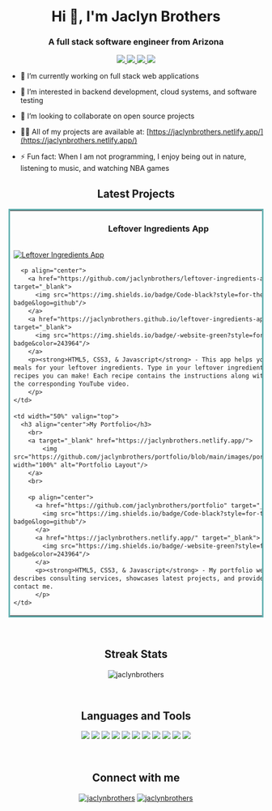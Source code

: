 <h1 align="center">Hi 👋, I'm Jaclyn Brothers</h1>
<h3 align="center">A full stack software engineer from Arizona</h3>
<p align="center">
  <a target="_blank" href="https://jaclynbrothers.netlify.app/">
    <img src="https://img.shields.io/badge/Website-243964?style=for-the-badge&logo=react&logoColor=white">
  </a>
<!--     <a target="_blank" href="#">
    <img src="https://img.shields.io/badge/Resume-3B732C?style=for-the-badge&logo=react&logoColor=white">
  </a>
  <a target="_blank" href="mailto:#">
    <img src="https://img.shields.io/badge/EMail-D14836?style=for-the-badge&logo=gmail&logoColor=white">
  </a> -->
  <a target="_blank" href="https://twitter.com/jaclynbrothers" target="_blank">
    <img src="https://img.shields.io/badge/Twitter-1DA1F2?style=for-the-badge&logo=twitter&logoColor=white"/>
  </a>
  <a target="_blank" href="https://linkedin.com/in/jaclynbrothers" target="_blank">
    <img src="https://img.shields.io/badge/linkedin-%230077B5.svg?style=for-the-badge&logo=linkedin&logoColor=white"/>
  </a>
  <a target="_blank" href="https://angel.co/u/jaclynbrothers" target="_blank">
      <img src="https://img.shields.io/badge/AngelList-%23D4D4D4.svg?style=for-the-badge&logo=AngelList&logoColor=black"/>
  </a>
</p>

- 🔭 I’m currently working on full stack web applications

- 🌱 I’m interested in backend development, cloud systems, and software testing

- 👯 I’m looking to collaborate on open source projects

- 👨‍💻 All of my projects are available at: [https://jaclynbrothers.netlify.app/](https://jaclynbrothers.netlify.app/)

- ⚡ Fun fact: When I am not programming, I enjoy being out in nature, listening to music, and watching NBA games

<h2 align="center">Latest Projects</h2>
<table bordercolor="#66b2b2">
  <tr>
  <td width="50%" valign="top">
    <h3 align="center">Leftover Ingredients App</h3>
    <br>
      <a target="_blank" href="https://jaclynbrothers.github.io/leftover-ingredients-app/">
        <img src="https://media.giphy.com/media/i4gQPdSIkW3Yntg32O/giphy.gif" width="100%"  alt="Leftover Ingredients App">
      </a>
      <br>
    
      <p align="center">
        <a href="https://github.com/jaclynbrothers/leftover-ingredients-app" target="_blank">
          <img src="https://img.shields.io/badge/Code-black?style=for-the-badge&logo=github"/>
        </a>
        <a href="https://jaclynbrothers.github.io/leftover-ingredients-app/" target="_blank">
          <img src="https://img.shields.io/badge/-website-green?style=for-the-badge&color=243964"/>
        </a>
        <p><strong>HTML5, CSS3, & Javascript</strong> - This app helps you find meals for your leftover ingredients. Type in your leftover ingredient to view recipes you can make! Each recipe contains the instructions along with a link to the corresponding YouTube video.
        </p>
    </td>
    
    <td width="50%" valign="top">
      <h3 align="center">My Portfolio</h3>
        <br>
        <a target="_blank" href="https://jaclynbrothers.netlify.app/">
            <img src="https://github.com/jaclynbrothers/portfolio/blob/main/images/portfolio.png" width="100%" alt="Portfolio Layout"/>
        </a>
        <br>
       
        <p align="center">
          <a href="https://github.com/jaclynbrothers/portfolio" target="_blank">
            <img src="https://img.shields.io/badge/Code-black?style=for-the-badge&logo=github"/>
          </a>  
          <a href="https://jaclynbrothers.netlify.app/" target="_blank">
            <img src="https://img.shields.io/badge/-website-green?style=for-the-badge&color=243964"/>
          </a>
          <p><strong>HTML5, CSS3, & Javascript</strong> - My portfolio website that describes consulting services, showcases latest projects, and provides ways to contact me.
          </p>
    </td>
  </tr>
</table>

<br>

<h2 align="center">Streak Stats</h2>
<p align="center">
  <img align="center" src="https://github-readme-streak-stats.herokuapp.com/?user=jaclynbrothers&theme=highcontrast" alt="jaclynbrothers" />
</p>
<br>

<h2 align="center">Languages and Tools</h2>
<p align="center">
    <img src="https://img.shields.io/badge/html5-%23E34F26.svg?style=for-the-badge&logo=html5&logoColor=white"/>
    <img src="https://img.shields.io/badge/css3-%231572B6.svg?style=for-the-badge&logo=css3&logoColor=white"/>
    <img src="https://img.shields.io/badge/javascript-%23323330.svg?style=for-the-badge&logo=javascript&logoColor=%23F7DF1E"/>
    <img src="https://img.shields.io/badge/react-%2320232a.svg?style=for-the-badge&logo=react&logoColor=%2361DAFB"/>
    <img src="https://img.shields.io/badge/Node.js-339933?style=for-the-badge&logo=nodedotjs&logoColor=white">
    <img src="https://img.shields.io/badge/express.js-%23404d59.svg?style=for-the-badge&logo=express&logoColor=%2361DAFB"/>
<!--       <br> -->
    <img src="https://img.shields.io/badge/MongoDB-%234ea94b.svg?style=for-the-badge&logo=mongodb&logoColor=white"/>
    <img src="https://img.shields.io/badge/Postman-FF6C37?style=for-the-badge&logo=Postman&logoColor=white">
    <img src="https://img.shields.io/badge/heroku-%23430098.svg?style=for-the-badge&logo=heroku&logoColor=white"/>
    <img src="https://img.shields.io/badge/git-%23F05033.svg?style=for-the-badge&logo=git&logoColor=white"/>
    <img src="https://img.shields.io/badge/github-%23121011.svg?style=for-the-badge&logo=github&logoColor=white"/>
  
<!--     <img src="https://img.shields.io/badge/bootstrap-%23563D7C.svg?style=for-the-badge&logo=bootstrap&logoColor=white"/>
    <img src="https://img.shields.io/badge/webpack-%238DD6F9.svg?style=for-the-badge&logo=webpack&logoColor=black"/>
    <img src="https://img.shields.io/badge/WordPress-%23117AC9.svg?style=for-the-badge&logo=WordPress&logoColor=white"/>
    <img src="https://img.shields.io/badge/r-%23276DC3.svg?style=for-the-badge&logo=r&logoColor=white"> -->
</p>
<!-- <br> -->

<br>

<h2 align="center">Connect with me</h2>
<p align="center">
<a href="https://twitter.com/jaclynbrothers" target="blank"><img align="center" src="https://raw.githubusercontent.com/rahuldkjain/github-profile-readme-generator/master/src/images/icons/Social/twitter.svg" alt="jaclynbrothers" height="30" width="40" /></a>
<a href="https://linkedin.com/in/jaclynbrothers" target="blank"><img align="center" src="https://raw.githubusercontent.com/rahuldkjain/github-profile-readme-generator/master/src/images/icons/Social/linked-in-alt.svg" alt="jaclynbrothers" height="30" width="40" /></a>
</p>
